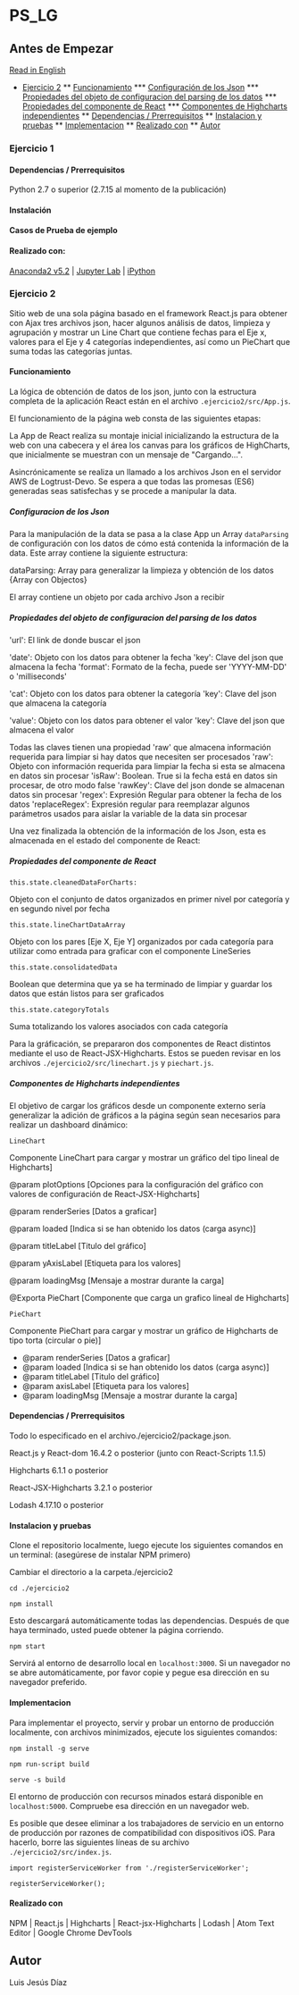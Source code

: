 # PS_LG

## Antes de Empezar

[Read in English](https://github.com/drconopoima/PS_LG/blob/master/README.en.md)

* [Ejercicio 2](https://github.com/drconopoima/PS_LG/tree/master#ejercicio-2)
** [Funcionamiento](https://github.com/drconopoima/PS_LG/tree/master#funcionamiento)
*** [Configuración de los Json](https://github.com/drconopoima/PS_LG/tree/master#configuracion-de-los-json)
*** [Propiedades del objeto de configuracion del parsing de los datos](https://github.com/drconopoima/PS_LG/tree/master#propiedades-del-objeto-de-configuracion-del-parsing-de-los-datos)
*** [Propiedades del componente de React](https://github.com/drconopoima/PS_LG/tree/master#propiedades-del-componente-de-React)
*** [Componentes de Highcharts independientes](https://github.com/drconopoima/PS_LG/tree/master#componentes-de-highcharts-independientes)
** [Dependencias / Prerrequisitos](https://github.com/drconopoima/PS_LG/tree/master#dependencias--prerrequisitos)
** [Instalacion y pruebas](https://github.com/drconopoima/PS_LG/tree/master#Instalacion-y-pruebas)
** [Implementacion](https://github.com/drconopoima/PS_LG/tree/master#implementacion)
** [Realizado con](https://github.com/drconopoima/PS_LG/tree/master#realizado-con)
** [Autor](https://github.com/drconopoima/PS_LG/tree/master#autor)

### Ejercicio 1

#### Dependencias / Prerrequisitos

Python 2.7 o superior (2.7.15 al momento de la publicación)

#### Instalación

#### Casos de Prueba de ejemplo

#### Realizado con:

[Anaconda2 v5.2](https://www.anaconda.com/download/#linux) | [Jupyter Lab](https://github.com/jupyterlab/jupyterlab) | [iPython](https://ipython.org/install.html)

### Ejercicio 2

Sitio web de una sola página basado en el framework React.js para obtener con Ajax tres archivos json, hacer algunos análisis de datos, limpieza y agrupación y mostrar un Line Chart que contiene fechas para el Eje x, valores para el Eje y 4 categorías independientes, así como un PieChart que suma todas las categorías juntas.

#### Funcionamiento

La lógica de obtención de datos de los json, junto con la estructura completa de la aplicación React están en el archivo `.ejercicio2/src/App.js`.

El funcionamiento de la página web consta de las siguientes etapas:

La App de React realiza su montaje inicial inicializando la estructura de la web con una cabecera y el área los canvas para los gráficos de HighCharts, que inicialmente se muestran con un mensaje de "Cargando...".

Asincrónicamente se realiza un llamado a los archivos Json en el servidor AWS de Logtrust-Devo. Se espera a que todas las promesas (ES6) generadas seas satisfechas y se procede a manipular la data.

##### Configuracion de los Json

Para la manipulación de la data se pasa a la clase App un Array `dataParsing` de configuración con los datos de cómo está contenida la información de la data. Este array contiene la siguiente estructura:

dataParsing: Array para generalizar la limpieza y obtención de los datos {Array con Objectos}

El array contiene un objeto por cada archivo Json a recibir

##### Propiedades del objeto de configuracion del parsing de los datos

'url': El link de donde buscar el json

'date': Objeto con los datos para obtener la fecha
    'key': Clave del json que almacena la fecha
    'format': Formato de la fecha, puede ser 'YYYY-MM-DD' o 'milliseconds'

'cat': Objeto con los datos para obtener la categoría
    'key': Clave del json que almacena la categoría

'value': Objeto con los datos para obtener el valor
    'key': Clave del json que almacena el valor

Todas las claves tienen una propiedad 'raw' que almacena información requerida para limpiar si hay datos que necesiten ser procesados
    'raw': Objeto con información requerida para limpiar la fecha si esta se almacena en datos sin procesar
          'isRaw': Boolean. True si la fecha está en datos sin procesar, de otro modo false
          'rawKey': Clave del json donde se almacenan datos sin procesar
          'regex': Expresión Regular para obtener la fecha de los datos
          'replaceRegex': Expresión regular para reemplazar algunos parámetros usados para aislar la variable de la data sin procesar

Una vez finalizada la obtención de la información de los Json, esta es almacenada en el estado del componente de React:

##### Propiedades del componente de React

`this.state.cleanedDataForCharts:`

Objeto con el conjunto de datos organizados en primer nivel por categoría y en segundo nivel por fecha

`this.state.lineChartDataArray`

Objeto con los pares [Eje X, Eje Y] organizados por cada categoría para utilizar como entrada para graficar con el componente LineSeries

`this.state.consolidatedData`

Boolean que determina que ya se ha terminado de limpiar y guardar los datos que están listos para ser graficados

`this.state.categoryTotals`

Suma totalizando los valores asociados con cada categoría

Para la gráficación, se prepararon dos componentes de React distintos mediante el uso de React-JSX-Highcharts. Estos se pueden revisar en los archivos `./ejercicio2/src/linechart.js` y `piechart.js`.

##### Componentes de Highcharts independientes

El objetivo de cargar los gráficos desde un componente externo sería generalizar la adición de gráficos a la página según sean necesarios para realizar un dashboard dinámico:

`LineChart`

Componente LineChart para cargar y mostrar un gráfico del tipo lineal de Highcharts]

@param plotOptions [Opciones para la configuración del gráfico con valores de configuración de React-JSX-Highcharts]

@param renderSeries [Datos a graficar]

@param loaded [Indica si se han obtenido los datos (carga async)]

@param titleLabel [Titulo del gráfico]

@param yAxisLabel [Etiqueta para los valores]

@param loadingMsg [Mensaje a mostrar durante la carga]

@Exporta PieChart [Componente que carga un grafico lineal de Highcharts]

`PieChart`

Componente PieChart para cargar y mostrar un gráfico de Highcharts de tipo torta (circular o pie)]

* @param renderSeries [Datos a graficar]
* @param loaded [Indica si se han obtenido los datos (carga async)]
* @param titleLabel [Titulo del gráfico]
* @param axisLabel [Etiqueta para los valores]
* @param loadingMsg [Mensaje a mostrar durante la carga]

#### Dependencias / Prerrequisitos

Todo lo especificado en el archivo./ejercicio2/package.json.

React.js y React-dom 16.4.2 o posterior (junto con React-Scripts 1.1.5)  

Highcharts 6.1.1 o posterior

React-JSX-Highcharts 3.2.1 o posterior

Lodash 4.17.10 o posterior

#### Instalacion y pruebas

Clone el repositorio localmente, luego ejecute los siguientes comandos en un terminal: (asegúrese de instalar NPM primero)

Cambiar el directorio a la carpeta./ejercicio2

`cd ./ejercicio2`

`npm install`

Esto descargará automáticamente todas las dependencias. Después de que haya terminado, usted puede obtener la página corriendo.

`npm start`

Servirá al entorno de desarrollo local en `localhost:3000`. Si un navegador no se abre automáticamente, por favor copie y pegue esa dirección en su navegador preferido.

#### Implementacion

Para implementar el proyecto, servir y probar un entorno de producción localmente, con archivos minimizados, ejecute los siguientes comandos:

`npm install -g serve`

`npm run-script build`

`serve -s build`

El entorno de producción con recursos minados estará disponible en `localhost:5000`. Compruebe esa dirección en un navegador web.

Es posible que desee eliminar a los trabajadores de servicio en un entorno de producción por razones de compatibilidad con dispositivos iOS. Para hacerlo, borre las siguientes líneas de su archivo `./ejercicio2/src/index.js`.

`import registerServiceWorker from './registerServiceWorker';`

`registerServiceWorker();`

#### Realizado con

NPM | React.js | Highcharts | React-jsx-Highcharts | Lodash | Atom Text Editor | Google Chrome DevTools

## Autor

Luis Jesús Díaz
